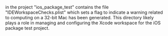 in the project "ios_package_test" contains the file "IDEWorkspaceChecks.plist" which sets a flag to indicate a warning related to computing on a 32-bit Mac has been generated. This directory likely plays a role in managing and configuring the Xcode workspace for the iOS package test project.